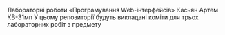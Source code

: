 Лабораторні роботи «Програмування Web-інтерфейсів» Касьян Артем КВ-31мп
У цьому репозиторії будуть викладані коміти для трьох лабораторних робіт з предмету
